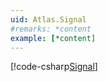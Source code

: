 ```yaml
---
uid: Atlas.Signal
#remarks: *content
example: [*content]
---
```

[!code-csharp[Signal](../../../Assets/Examples/Scripts/Runtime/Framework/Signal/Example_Signal.cs)]
